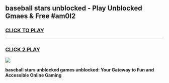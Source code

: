 
## baseball stars unblocked - Play Unblocked Gmaes & Free #am0l2
<h3>
<a href="https://news.freeplayer.one?title=baseball_stars_unblocked&ref=27F">CLICK TO PLAY</a></h3>
<hr>

<h3>
<a href="https://news.freeplayer.one?title=baseball_stars_unblocked&ref=27F">CLICK 2 PLAY</a>
  
</h3>

<a href="https://news.freeplayer.one?title=baseball_stars_unblocked&ref=27F/"><img src="https://clearcache.store/games.png"></a>


**baseball stars unblocked games unblocked: Your Gateway to Fun and Accessible Online Gaming**
